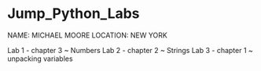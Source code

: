 # Jump_Python_Labs

NAME: MICHAEL MOORE
LOCATION: NEW YORK

Lab 1 - chapter 3 ~ Numbers
Lab 2 - chapter 2 ~ Strings
Lab 3 - chapter 1 ~ unpacking variables